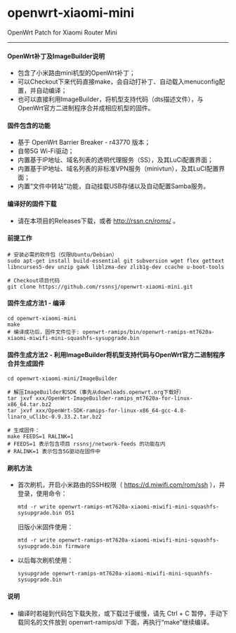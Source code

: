 openwrt-xiaomi-mini
==============

OpenWrt Patch for Xiaomi Router Mini

-------

#### OpenWrt补丁及ImageBuilder说明
* 包含了小米路由mini机型的OpenWrt补丁；
* 可以Checkout下来代码直接make，会自动打补丁、自动载入menuconfig配置，并自动编译；
* 也可以直接利用ImageBuilder，将机型支持代码（dts描述文件），与OpenWrt官方二进制程序合并成相应机型的固件。

#### 固件包含的功能
* 基于 OpenWrt Barrier Breaker - r43770 版本；
* 自带5G Wi-Fi驱动；
* 内置基于IP地址、域名列表的透明代理服务（SS），及其LuCi配置界面；
* 内置基于IP地址、域名列表的非标准VPN服务（minivtun），及其LuCI配置界面；
* 内置“文件中转站”功能，自动挂载USB存储以及自动配置Samba服务。

#### 编译好的固件下载
* 请在本项目的Releases下载，或者 http://rssn.cn/roms/ 。

#### 前提工作

    # 安装必需的软件包（仅限Ubuntu/Debian）
    sudo apt-get install build-essential git subversion wget flex gettext libncurses5-dev unzip gawk liblzma-dev zlib1g-dev ccache u-boot-tools
      
    # Checkout项目代码
    git clone https://github.com/rssnsj/openwrt-xiaomi-mini.git

#### 固件生成方法1 - 编译

    cd openwrt-xiaomi-mini
    make
    # 编译成功后，固件文件位于: openwrt-ramips/bin/openwrt-ramips-mt7620a-xiaomi-miwifi-mini-squashfs-sysupgrade.bin

#### 固件生成方法2 - 利用ImageBuilder将机型支持代码与OpenWrt官方二进制程序合并生成固件

    cd openwrt-xiaomi-mini/ImageBuilder
      
    # 解压ImageBuilder和SDK（事先从downloads.openwrt.org下载好）
    tar jxvf xxx/OpenWrt-ImageBuilder-ramips_mt7620a-for-linux-x86_64.tar.bz2
    tar jxvf xxx/OpenWrt-SDK-ramips-for-linux-x86_64-gcc-4.8-linaro_uClibc-0.9.33.2.tar.bz2
      
    # 生成固件：
    make FEEDS=1 RALINK=1
    # FEEDS=1 表示包含项目 rssnsj/network-feeds 的功能在内
    # RALINK=1 表示包含5G驱动在固件中

#### 刷机方法

* 首次刷机，开启小米路由的SSH权限（ https://d.miwifi.com/rom/ssh ），并登录，使用命令：

    `mtd -r write openwrt-ramips-mt7620a-xiaomi-miwifi-mini-squashfs-sysupgrade.bin OS1`

  旧版小米固件使用：

    `mtd -r write openwrt-ramips-mt7620a-xiaomi-miwifi-mini-squashfs-sysupgrade.bin firmware`

* 以后每次刷机使用：

    `sysupgrade openwrt-ramips-mt7620a-xiaomi-miwifi-mini-squashfs-sysupgrade.bin`

#### 说明
* 编译时若碰到代码包下载失败，或下载过于缓慢，请先 Ctrl + C 暂停，手动下载同名的文件放到 openwrt-ramips/dl 下面，再执行“make”继续编译。
